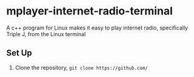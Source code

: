 # mplayer-internet-radio-terminal
A c++ program for Linux makes it easy to play internet radio, specifically Triple J, from the Linux terminal

## Set Up
1. Clone the repository,
`git clone https://github.com/`
